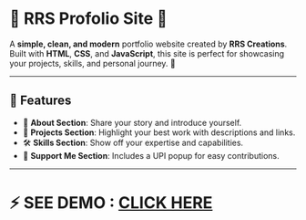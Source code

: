 # 🌟 RRS Profolio Site 🌟  

A **simple, clean, and modern** portfolio website created by **RRS Creations**. Built with **HTML**, **CSS**, and **JavaScript**, this site is perfect for showcasing your projects, skills, and personal journey. 🎨  

---

## 🚀 Features  
- 📝 **About Section**: Share your story and introduce yourself.  
- 💼 **Projects Section**: Highlight your best work with descriptions and links.  
- 🛠️ **Skills Section**: Show off your expertise and capabilities.  
- 💖 **Support Me Section**: Includes a UPI popup for easy contributions.  

---

# ⚡ SEE DEMO : [CLICK HERE](https://werdeveloper.vercel.app)
